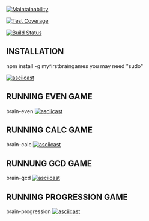 [![Maintainability](https://api.codeclimate.com/v1/badges/5c4bbf9663644f5ae945/maintainability)](https://codeclimate.com/github/ZHUT1/project-lvl1-s442/maintainability)

[![Test Coverage](https://api.codeclimate.com/v1/badges/5c4bbf9663644f5ae945/test_coverage)](https://codeclimate.com/github/ZHUT1/project-lvl1-s442/test_coverage)

[![Build Status](https://travis-ci.org/ZHUT1/project-lvl1-s442.svg?branch=master)](https://travis-ci.org/ZHUT1/project-lvl1-s442)

## INSTALLATION
npm install -g myfirstbraingames
you may need "sudo" 

[![asciicast](https://asciinema.org/a/fYEy5a5jzWmwYN53PaG9Tl5ea.svg)](https://asciinema.org/a/fYEy5a5jzWmwYN53PaG9Tl5ea)

## RUNNING EVEN GAME
brain-even
[![asciicast](https://asciinema.org/a/Qimnz3vQ8eyGFOTe1iIgqYxRa.svg)](https://asciinema.org/a/Qimnz3vQ8eyGFOTe1iIgqYxRa)

## RUNNING CALC GAME
brain-calc
[![asciicast](https://asciinema.org/a/JkxHTwD0eV0fkifnjuq3zRybe.svg)](https://asciinema.org/a/JkxHTwD0eV0fkifnjuq3zRybe)

## RUNNUNG GCD GAME
brain-gcd
[![asciicast](https://asciinema.org/a/lahSFmitHibJG66nwPrgh5TTL.svg)](https://asciinema.org/a/lahSFmitHibJG66nwPrgh5TTL)

## RUNNING PROGRESSION GAME
brain-progression
[![asciicast](https://asciinema.org/a/JDW0c6hi2HSYdLYtOxPcm7H1b.svg)](https://asciinema.org/a/JDW0c6hi2HSYdLYtOxPcm7H1b)